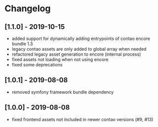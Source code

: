 # Changelog


## [1.1.0] - 2019-10-15

- added support for dynamically adding entrypoints of contao encore bundle 1.3
- legacy contao assets are only added to global array when needed
- refactored legacy asset generation to encore (internal process)
- fixed assets not loading when not using encore
- fixed some deprecations


## [1.0.1] - 2019-08-08
- removed symfony framework bundle dependency


## [1.0.0] - 2019-08-08
- fixed frontend assets not included in newer contao versions (#9, #13)
